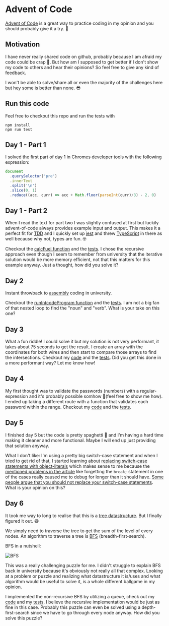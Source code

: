# Advent of Code

[Advent of Code](https://adventofcode.com/2019) is a great way to practice coding in my opinion and you should probably give it a try. 🚀

## Motivation
I have never really shared code on github, probably because I am afraid my code could be crap 💩.
But how am I supposed to get better if I don't show my code to others and hear their opinions? 
So feel free to give any kind of feedback.

I won't be able to solve/share all or even the majority of the challenges here but hey some is better than none. 😎

## Run this code
Feel free to checkout this repo and run the tests with 
```
npm install
npm run test
```

## Day 1 - Part 1
I solved the first part of day 1 in Chromes developer tools with the following expression:

```javascript
document
  .querySelector('pre')
  .innerText
  .split('\n')
  .slice(0, 1)
  .reduce((acc, curr) => acc + Math.floor(parseInt(curr)/3) - 2, 0)
```

## Day 1 - Part 2
When I read the text for part two I was slightly confused at first but luckily advent-of-code always provides example input and output. This makes it a perfect fit for [TDD](https://en.wikipedia.org/wiki/Test-driven_development) and I quickly set up [jest](https://jestjs.io/) and threw [TypeScript](https://www.typescriptlang.org/) in there as well because why not, types are fun. 🤓

Checkout the [calcFuel function](./src/day-01/day-01.ts) and the [tests](./src/day-01/day-01.test.ts). I chose the recursive approach even though I seem to remember from university that the iterative solution would be more memory efficient, not that this matters for this example anyway. Just a thought, how did you solve it?

## Day 2
Instant throwback to [assembly](https://en.wikipedia.org/wiki/Assembly_language#Assembly_language) coding in university.

Checkout the [runIntcodeProgram function](./src/day-02/day-02.ts) and the [tests](./src/day-02/day-02.test.ts). I am not a big fan of that nested loop to find the "noun" and "verb". What is your take on this one?

## Day 3
What a fun riddle! I could solve it but my solution is not very performant, it takes about 75 seconds to get the result. I create an array with the coordinates for both wires and then start to compare those arrays to find the intersections. Checkout my [code](./src/day-03/day-03.ts) and the [tests](./src/day-03/day-03.test.ts). Did you get this done in a more performant way? Let me know how!

## Day 4
My first thought was to validate the passwords (numbers) with a regular-expression and it's probably possible somhow 🤔(feel free to show me how). I ended up taking a different route with a function that validates each password within the range. Checkout my [code](./src/day-04/day-04.ts) and the [tests](./src/day-04/day-04.test.ts).

## Day 5
I finished day 5 but the code is pretty spaghetti 🍝 and I'm having a hard time making it cleaner and more functional. Maybe I will end up just providing that solution anyway. 

What I don't like: I'm using a pretty big switch-case statement and when I tried to get rid of that, I started learning about [replacing switch-case statements with object-literals](https://ultimatecourses.com/blog/deprecating-the-switch-statement-for-object-literals) which makes sense to me because the [mentioned problems in the article](https://ultimatecourses.com/blog/deprecating-the-switch-statement-for-object-literals#problems-with-switch) like forgetting the `break;` statement in one of the cases really caused me to debug for longer than it should have. [Some people argue that you should not replace your switch-case statements](https://spin.atomicobject.com/2016/11/06/switch-statements-object-literals/). What is your opinion on this?

## Day 6
It took me way to long to realise that this is a [tree datastructure](https://en.wikipedia.org/wiki/Tree_(data_structure)). But I finally figured it out. 😅

We simply need to traverse the tree to get the sum of the level of every nodes.
An algorithm to traverse a tree is [BFS](https://en.wikipedia.org/wiki/Breadth-first_search) (breadth-first-search).

BFS in a nutshell:

![BFS](https://upload.wikimedia.org/wikipedia/commons/4/46/Animated_BFS.gif "BFS")

This was a really challenging puzzle for me. I didn't struggle to explain BFS back in university because it's obviously not really all that complex. Looking at a problem or puzzle and realizing what datastructure it is/uses and what algorithm would be useful to solve it, is a whole different ballgame in my opinion.

I implemented the non-recursive BFS by utilizing a queue, check out my [code](./src/day-06/day-06.ts) and my [tests](./src/day-06/day-06.test.ts). I believe the recursive implementation would be just as fine in this case. Probably this puzzle can even be solved using a depth-first-search since we have to go through every node anyway. How did you solve this puzzle?
